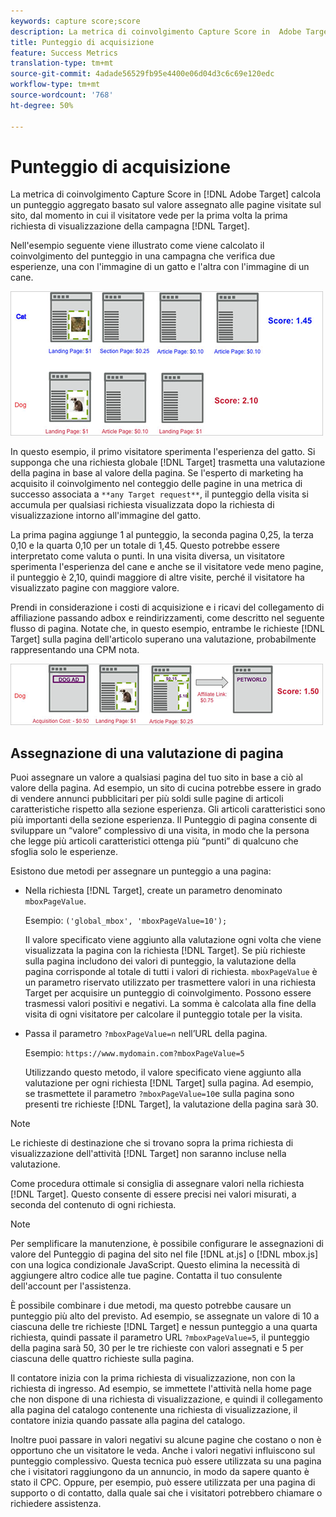 ```yaml
---
keywords: capture score;score
description: La metrica di coinvolgimento Capture Score in  Adobe Target calcola un punteggio aggregato basato sul valore assegnato alle pagine visitate sul sito, dal momento in cui il visitatore vede per la prima volta la prima richiesta Target di visualizzazione della campagna.
title: Punteggio di acquisizione
feature: Success Metrics
translation-type: tm+mt
source-git-commit: 4adade56529fb95e4400e06d04d3c6c69e120edc
workflow-type: tm+mt
source-wordcount: '768'
ht-degree: 50%

---
```



# Punteggio di acquisizione

La metrica di coinvolgimento Capture Score in [!DNL Adobe Target] calcola un punteggio aggregato basato sul valore assegnato alle pagine visitate sul sito, dal momento in cui il visitatore vede per la prima volta la prima richiesta di visualizzazione della campagna [!DNL Target].

Nell&#39;esempio seguente viene illustrato come viene calcolato il coinvolgimento del punteggio in una campagna che verifica due esperienze, una con l&#39;immagine di un gatto e l&#39;altra con l&#39;immagine di un cane.

![](assets/example_score.png)

In questo esempio, il primo visitatore sperimenta l&#39;esperienza del gatto. Si supponga che una richiesta globale [!DNL Target] trasmetta una valutazione della pagina in base al valore della pagina. Se l&#39;esperto di marketing ha acquisito il coinvolgimento nel conteggio delle pagine in una metrica di successo associata a `**any Target request**`, il punteggio della visita si accumula per qualsiasi richiesta visualizzata dopo la richiesta di visualizzazione intorno all&#39;immagine del gatto.

La prima pagina aggiunge 1 al punteggio, la seconda pagina 0,25, la terza 0,10 e la quarta 0,10 per un totale di 1,45. Questo potrebbe essere interpretato come valuta o punti. In una visita diversa, un visitatore sperimenta l&#39;esperienza del cane e anche se il visitatore vede meno pagine, il punteggio è 2,10, quindi maggiore di altre visite, perché il visitatore ha visualizzato pagine con maggiore valore.

Prendi in considerazione i costi di acquisizione e i ricavi del collegamento di affiliazione passando adbox e reindirizzamenti, come descritto nel seguente flusso di pagina. Notate che, in questo esempio, entrambe le richieste [!DNL Target] sulla pagina dell&#39;articolo superano una valutazione, probabilmente rappresentando una CPM nota.

![](assets/example_score2.png)

## Assegnazione di una valutazione di pagina

Puoi assegnare un valore a qualsiasi pagina del tuo sito in base a ciò al valore della pagina. Ad esempio, un sito di cucina potrebbe essere in grado di vendere annunci pubblicitari per più soldi sulle pagine di articoli caratteristiche rispetto alla sezione esperienza. Gli articoli caratteristici sono più importanti della sezione esperienza. Il Punteggio di pagina consente di sviluppare un “valore” complessivo di una visita, in modo che la persona che legge più articoli caratteristici ottenga più “punti” di qualcuno che sfoglia solo le esperienze.

Esistono due metodi per assegnare un punteggio a una pagina:

* Nella richiesta [!DNL Target], create un parametro denominato `mboxPageValue`.

   Esempio: `('global_mbox', 'mboxPageValue=10');`

   Il valore specificato viene aggiunto alla valutazione ogni volta che viene visualizzata la pagina con la richiesta [!DNL Target]. Se più richieste sulla pagina includono dei valori di punteggio, la valutazione della pagina corrisponde al totale di tutti i valori di richiesta. `mboxPageValue` è un parametro riservato utilizzato per trasmettere valori in una richiesta Target per acquisire un punteggio di coinvolgimento. Possono essere trasmessi valori positivi e negativi. La somma è calcolata alla fine della visita di ogni visitatore per calcolare il punteggio totale per la visita.

* Passa il parametro `?mboxPageValue=n` nell’URL della pagina.

   Esempio: `https://www.mydomain.com?mboxPageValue=5`

   Utilizzando questo metodo, il valore specificato viene aggiunto alla valutazione per ogni richiesta [!DNL Target] sulla pagina. Ad esempio, se trasmettete il parametro `?mboxPageValue=10`e sulla pagina sono presenti tre richieste [!DNL Target], la valutazione della pagina sarà 30.

>[!NOTE]
>
>Le richieste di destinazione che si trovano sopra la prima richiesta di visualizzazione dell&#39;attività [!DNL Target] non saranno incluse nella valutazione.

Come procedura ottimale si consiglia di assegnare valori nella richiesta [!DNL Target]. Questo consente di essere precisi nei valori misurati, a seconda del contenuto di ogni richiesta.

>[!NOTE]
>
>Per semplificare la manutenzione, è possibile configurare le assegnazioni di valore del Punteggio di pagina del sito nel file [!DNL at.js] o [!DNL mbox.js] con una logica condizionale JavaScript. Questo elimina la necessità di aggiungere altro codice alle tue pagine. Contatta il tuo consulente dell&#39;account per l&#39;assistenza.

È possibile combinare i due metodi, ma questo potrebbe causare un punteggio più alto del previsto. Ad esempio, se assegnate un valore di 10 a ciascuna delle tre richieste [!DNL Target] e nessun punteggio a una quarta richiesta, quindi passate il parametro URL `?mboxPageValue=5`, il punteggio della pagina sarà 50, 30 per le tre richieste con valori assegnati e 5 per ciascuna delle quattro richieste sulla pagina.

Il contatore inizia con la prima richiesta di visualizzazione, non con la richiesta di ingresso. Ad esempio, se immettete l&#39;attività nella home page che non dispone di una richiesta di visualizzazione, e quindi il collegamento alla pagina del catalogo contenente una richiesta di visualizzazione, il contatore inizia quando passate alla pagina del catalogo.

Inoltre puoi passare in valori negativi su alcune pagine che costano o non è opportuno che un visitatore le veda. Anche i valori negativi influiscono sul punteggio complessivo. Questa tecnica può essere utilizzata su una pagina che i visitatori raggiungono da un annuncio, in modo da sapere quanto è stato il CPC. Oppure, per esempio, può essere utilizzata per una pagina di supporto o di contatto, dalla quale sai che i visitatori potrebbero chiamare o richiedere assistenza.

